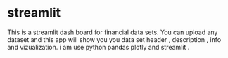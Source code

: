 # streamlit
This is a streamlit dash board for financial data sets.
You can upload any dataset and this app will show you you data set header , description , info and vizualization.
i am use python pandas plotly and streamlit .
